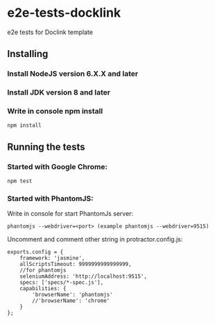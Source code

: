 # e2e-tests-docklink
e2e tests for Doclink template

## Installing

### Install NodeJS version 6.X.X and later

### Install JDK version 8 and later

### Write in console npm install

```
npm install
```

## Running the tests

### Started with Google Chrome:

```
npm test
```

### Started with PhantomJS:

Write in console for start PhantomJs server:

```
phantomjs --webdriver=<port> (example phantomjs --webdriver=9515)
```

Uncomment and comment other string in protractor.config.js:

```
exports.config = {
    framework: 'jasmine',
    allScriptsTimeout: 9999999999999999,
    //for phantomjs
    seleniumAddress: 'http://localhost:9515',
    specs: ['specs/*-spec.js'],
    capabilities: {
        'browserName': 'phantomjs'
        //'browserName': 'chrome'
    }
};
```
